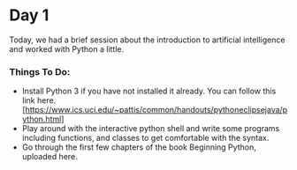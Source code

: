 # Day 1
Today, we had a brief session about the introduction to artificial intelligence and worked with Python a little.



### Things To Do:

- Install Python 3 if you have not installed it already. You can follow this link here. [https://www.ics.uci.edu/~pattis/common/handouts/pythoneclipsejava/python.html]
- Play around with the interactive python shell and write some programs including functions, and classes to get comfortable with the syntax.
- Go through the first few chapters of the book Beginning Python, uploaded here.

